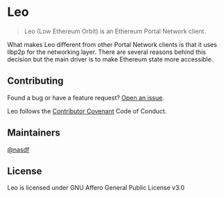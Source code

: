 # Leo

> Leo (Low Ethereum Orbit) is an Ethereum Portal Network client. 

What makes Leo different from other Portal Network clients is that it uses libp2p for the networking layer. There are several reasons behind this decision but the main driver is to make Ethereum state more accessible.

## Contributing

Found a bug or have a feature request? [Open an issue](https://github.com/valist-io/leo/issues/new).

Leo follows the [Contributor Covenant](https://www.contributor-covenant.org/version/2/1/code_of_conduct/) Code of Conduct.

## Maintainers

[@nasdf](https://github.com/nasdf)

## License

Leo is licensed under GNU Affero General Public License v3.0
